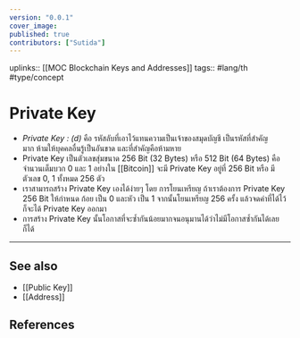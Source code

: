 ```yaml
---
version: "0.0.1"
cover_image:
published: true
contributors: ["Sutida"]
---
```

uplinks:: [[MOC Blockchain Keys and Addresses]]
tags:: #lang/th #type/concept

# Private Key
-  *Private Key : (d)* คือ รหัสลับที่เอาไว้แทนความเป็นเจ้าของสมุดบัญชี  เป็นรหัสที่สำคัญมาก ห้ามให้บุคคลอื่นรู้เป็นอันขาด และที่สำคัญคือห้ามหาย
- Private Key เป็นตัวเลขสุ่มขนาด 256 Bit (32 Bytes) หรือ 512 Bit (64 Bytes) คือ จำนวนเต็มบวก 0 และ 1  อย่างใน  [[Bitcoin]] จะมี Private Key อยู่ที่ 256 Bit หรือ มีตัวเลข 0, 1 ทั้งหมด 256 ตัว 
- เราสามารถสร้าง Private Key เองได้ง่ายๆ โดย การโยนเหรียญ ถ้าเราต้องการ Private Key 256 Bit ให้กำหนด ก้อย เป็น 0 และหัว เป็น 1 จากนั้นโยนเหรียญ 256 ครั้ง แล้วจดค่าที่ได้ไว้ ก็จะได้ Private Key ออกมา 
- การสร้าง Private Key นั้นโอกาสที่จะซ้ำกันน้อยมากจนอนุมานได้ว่าไม่มีโอกาสซ้ำกันได้เลยก็ได้

---
## See also
- [[Public Key]]
- [[Address]]
## References
 